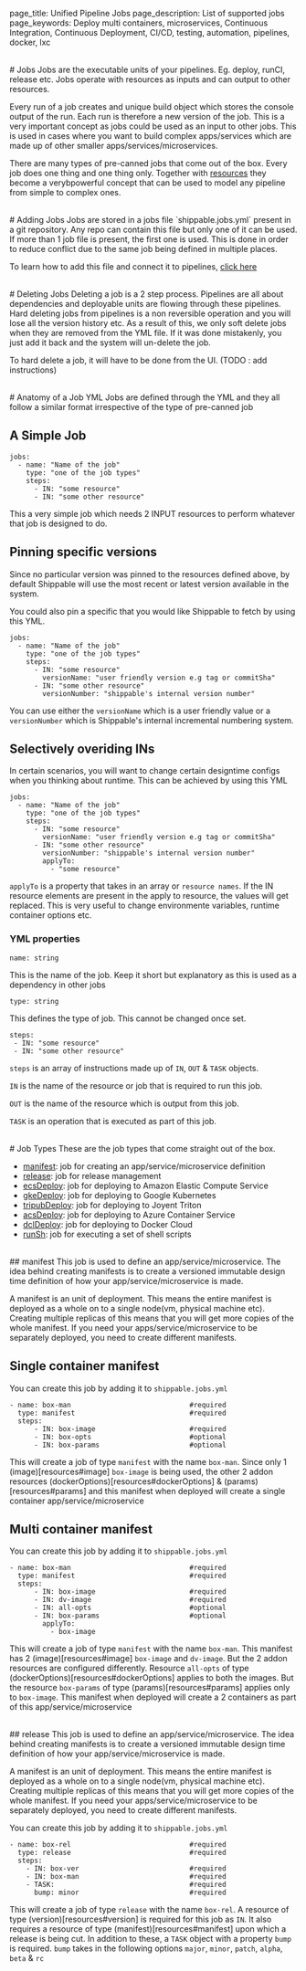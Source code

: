 page_title: Unified Pipeline Jobs
page_description: List of supported jobs
page_keywords: Deploy multi containers, microservices, Continuous Integration, Continuous Deployment, CI/CD, testing, automation, pipelines, docker, lxc

<br>
# Jobs
Jobs are the executable units of your pipelines. Eg. deploy, runCI, release etc. 
Jobs operate with resources as inputs and can output to other resources. 

Every run of a job creates and unique build object which stores the console 
output of the run. Each run is therefore a new version of the job. This is a very 
important concept as jobs could be used as an input to other jobs. This is used
in cases where you want to build complex apps/services which are made up of other
smaller apps/services/microservices. 

There are many types of pre-canned jobs that come out of the box. Every job does
one thing and one thing only. Together with [resources](resources) they become 
a verybpowerful concept that can be used to model any pipeline from simple to 
complex ones. 

<br>
# Adding Jobs
Jobs are stored in a jobs file `shippable.jobs.yml` present in a git 
repository. Any repo can contain this file but only one of it can be used. If 
more than 1 job file is present, the first one is used. This is done in order
to reduce conflict due to the same job being defined in multiple places.

To learn how to add this file and connect it to pipelines, 
[click here](../../tutorials/how_to_add_syncRepos)

<br>
# Deleting Jobs
Deleting a job is a 2 step process. Pipelines are all about dependencies and
deployable units are flowing through these pipelines. Hard deleting jobs from 
pipelines is a non reversible operation and you will lose all the version history 
etc. As a result of this, we only soft delete jobs when they are removed from
the YML file. If it was done mistakenly, you just add it back and the system will
un-delete the job. 

To hard delete a job, it will have to be done from the UI. 
(TODO : add instructions)

<br>
# Anatomy of a Job YML 
Jobs are defined through the YML and they all follow a similar format irrespective
of the type of pre-canned job

## A Simple Job
```
jobs:
  - name: "Name of the job"
    type: "one of the job types"
    steps:
      - IN: "some resource"
      - IN: "some other resource"
```
This a very simple job which needs 2 INPUT resources to perform whatever that 
job is designed to do. 

## Pinning specific versions
Since no particular version was pinned to the resources defined above, by default
Shippable will use the most recent or latest version available in the system. 

You could also pin a specific that you would like Shippable to fetch by using this
YML.
```
jobs:
  - name: "Name of the job"
    type: "one of the job types"
    steps:
      - IN: "some resource"
        versionName: "user friendly version e.g tag or commitSha"
      - IN: "some other resource"
        versionNumber: "shippable's internal version number"
```
You can use either the `versionName` which is a user friendly value or a `versionNumber`
which is Shippable's internal incremental numbering system.

## Selectively overiding INs
In certain scenarios, you will want to change certain designtime configs when
you thinking about runtime. This can be achieved by using this YML
```
jobs:
  - name: "Name of the job"
    type: "one of the job types"
    steps:
      - IN: "some resource"
        versionName: "user friendly version e.g tag or commitSha"
      - IN: "some other resource"
        versionNumber: "shippable's internal version number"
        applyTo:
          - "some resource"
```
`applyTo` is a property that takes in an array or `resource names`. If the 
IN resource elements are present in the apply to resource, the values will get 
replaced. This is very useful to change environmente variables, runtime container
options etc.

### YML properties
```
name: string
```
This is the name of the job. Keep it short but explanatory as this
is used as a dependency in other jobs

```
type: string
```
This defines the type of job. This cannot be changed once set. 

```
steps:
 - IN: "some resource"
 - IN: "some other resource"
```
`steps` is an array of instructions made up of `IN`, `OUT` & `TASK` objects.

`IN` is the name of the resource or job that is required to run this job.

`OUT` is the name of the resource which is output from this job.

`TASK` is an operation that is executed as part of this job.

<br>
# Job Types
These are the job types that come straight out of the box.

- [manifest](#manifest): job for creating an app/service/microservice definition
- [release](#release): job for release management
- [ecsDeploy](#ecsDeploy): job for deploying to Amazon Elastic Compute Service
- [gkeDeploy](#gkeDeploy): job for deploying to Google Kubernetes
- [tripubDeploy](#tripubDeploy): job for deploying to Joyent Triton
- [acsDeploy](#acsDeploy): job for deploying to Azure Container Service
- [dclDeploy](#dclDeploy): job for deploying to Docker Cloud
- [runSh](#runSh): job for executing a set of shell scripts

<br>
<a name="manifest"></a>
## manifest
This job is used to define an app/service/microservice. The idea behind creating 
manifests is to create a versioned immutable design time definition of how your
app/service/microservice is made. 

A manifest is an unit of deployment. This means the entire manifest is deployed 
as a whole on to a single node(vm, physical machine etc). Creating multiple 
replicas of this means that you will get more copies of the whole manifest. If 
you need your apps/service/microservice to be separately deployed, you need to 
create different manifests.

## Single container manifest
You can create this job by adding it to `shippable.jobs.yml`
```
- name: box-man                             #required
  type: manifest                            #required
  steps:
      - IN: box-image                       #required
      - IN: box-opts                        #optional
      - IN: box-params                      #optional
```
This will create a job of type `manifest` with the name `box-man`. Since only 1
(image)[resources#image] `box-image` is being used, the other 2 addon resources
(dockerOptions)[resources#dockerOptions] & (params)[resources#params] and this 
manifest when deployed will create a single container app/service/microservice

## Multi container manifest
You can create this job by adding it to `shippable.jobs.yml`

```
- name: box-man                             #required
  type: manifest                            #required
  steps:
      - IN: box-image                       #required
      - IN: dv-image                        #required
      - IN: all-opts                        #optional
      - IN: box-params                      #optional
        applyTo:
          - box-image
```
This will create a job of type `manifest` with the name `box-man`. This manifest 
has 2 (image)[resources#image] `box-image` and `dv-image`. But the 2 addon resources 
are configured differently. Resource `all-opts` of type (dockerOptions)[resources#dockerOptions] 
applies to both the images. But the resource `box-params` of type (params)[resources#params] 
applies only to `box-image`. This manifest when deployed will create a 2 containers 
as part of this app/service/microservice

<br>
<a name="release"></a>
## release
This job is used to define an app/service/microservice. The idea behind creating 
manifests is to create a versioned immutable design time definition of how your
app/service/microservice is made. 

A manifest is an unit of deployment. This means the entire manifest is deployed 
as a whole on to a single node(vm, physical machine etc). Creating multiple 
replicas of this means that you will get more copies of the whole manifest. If 
you need your apps/service/microservice to be separately deployed, you need to 
create different manifests.

You can create this job by adding it to `shippable.jobs.yml`

```
- name: box-rel								#required
  type: release								#required
  steps:
    - IN: box-ver							#required
    - IN: box-man							#required
    - TASK:									#required
      bump: minor							#required
```
This will create a job of type `release` with the name `box-rel`. A resource of type 
(version)[resources#version] is required for this job as `IN`. It also requires a resource 
of type (manifest)[resources#manifest] upon which a release is being cut. In addition 
to these, a `TASK` object with a property `bump` is required. `bump` takes in the following 
options `major`, `minor`, `patch`, `alpha`, `beta` & `rc`

<br>